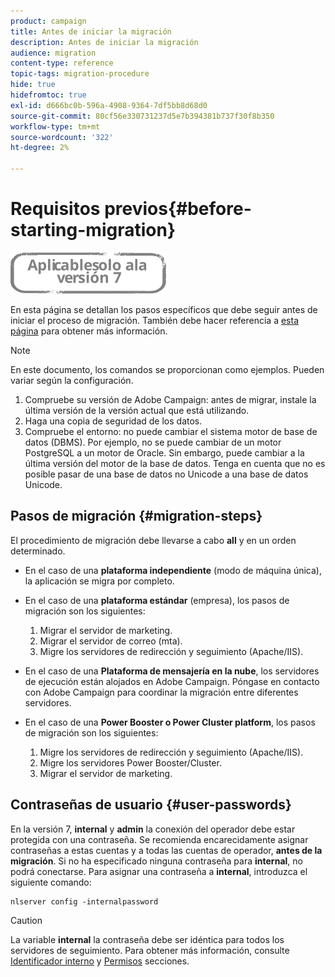 ```yaml
---
product: campaign
title: Antes de iniciar la migración
description: Antes de iniciar la migración
audience: migration
content-type: reference
topic-tags: migration-procedure
hide: true
hidefromtoc: true
exl-id: d666bc0b-596a-4908-9364-7df5bb8d68d0
source-git-commit: 80cf56e330731237d5e7b394381b737f30f8b350
workflow-type: tm+mt
source-wordcount: '322'
ht-degree: 2%

---
```


# Requisitos previos{#before-starting-migration}

![](../../assets/v7-only.svg)

En esta página se detallan los pasos específicos que debe seguir antes de iniciar el proceso de migración. También debe hacer referencia a [esta página](about-migration.md) para obtener más información.

>[!NOTE]
>
>En este documento, los comandos se proporcionan como ejemplos. Pueden variar según la configuración.

1. Compruebe su versión de Adobe Campaign: antes de migrar, instale la última versión de la versión actual que está utilizando.
1. Haga una copia de seguridad de los datos.
1. Compruebe el entorno: no puede cambiar el sistema motor de base de datos (DBMS). Por ejemplo, no se puede cambiar de un motor PostgreSQL a un motor de Oracle. Sin embargo, puede cambiar a la última versión del motor de la base de datos. Tenga en cuenta que no es posible pasar de una base de datos no Unicode a una base de datos Unicode.

## Pasos de migración {#migration-steps}

El procedimiento de migración debe llevarse a cabo **all** y en un orden determinado.

* En el caso de una **plataforma independiente** (modo de máquina única), la aplicación se migra por completo.
* En el caso de una **plataforma estándar** (empresa), los pasos de migración son los siguientes:

   1. Migrar el servidor de marketing.
   1. Migrar el servidor de correo (mta).
   1. Migre los servidores de redirección y seguimiento (Apache/IIS).

* En el caso de una **Plataforma de mensajería en la nube**, los servidores de ejecución están alojados en Adobe Campaign. Póngase en contacto con Adobe Campaign para coordinar la migración entre diferentes servidores.
* En el caso de una **Power Booster o Power Cluster platform**, los pasos de migración son los siguientes:

   1. Migre los servidores de redirección y seguimiento (Apache/IIS).
   1. Migre los servidores Power Booster/Cluster.
   1. Migrar el servidor de marketing.

## Contraseñas de usuario {#user-passwords}

En la versión 7, **internal** y **admin** la conexión del operador debe estar protegida con una contraseña. Se recomienda encarecidamente asignar contraseñas a estas cuentas y a todas las cuentas de operador, **antes de la migración**. Si no ha especificado ninguna contraseña para **internal**, no podrá conectarse. Para asignar una contraseña a **internal**, introduzca el siguiente comando:

```
nlserver config -internalpassword
```

>[!CAUTION]
>
>La variable **internal** la contraseña debe ser idéntica para todos los servidores de seguimiento. Para obtener más información, consulte [Identificador interno](../../installation/using/configuring-campaign-server.md#internal-identifier) y [Permisos](../../platform/using/access-management.md) secciones.

